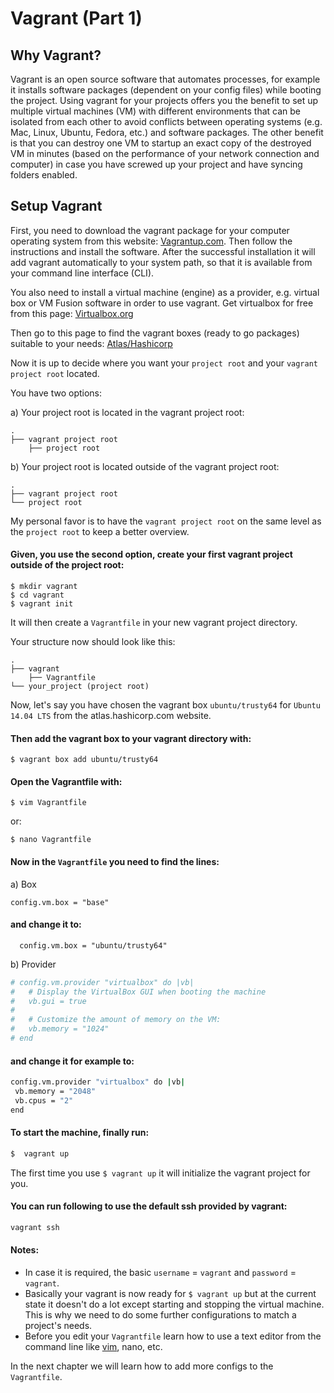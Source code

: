 # Vagrant (Part 1)

## Why Vagrant?

Vagrant is an open source software that automates processes, for example it installs software packages (dependent on your config files) while booting the project. Using vagrant for your projects offers you the benefit to set up multiple virtual machines (VM) with different environments that can be isolated from each other to avoid conflicts between operating systems (e.g. Mac, Linux, Ubuntu, Fedora, etc.) and software packages. The other benefit is that you can destroy one VM to startup an exact copy of the destroyed VM in minutes (based on the performance of your network connection and computer) in case you have screwed up your project and have syncing folders enabled.

## Setup Vagrant

First, you need to download the vagrant package for your computer operating system from this website:
[Vagrantup.com](https://www.vagrantup.com/downloads.html). Then follow the instructions and install the software. After the successful installation it will add vagrant automatically to your system path, so that it is available from your command line interface (CLI).

You also need to install a virtual machine (engine) as a provider, e.g. virtual box or VM Fusion software in order to use vagrant. Get virtualbox for free from this page:
[Virtualbox.org](https://www.virtualbox.org/wiki/Downloads)

Then go to this page to find the vagrant boxes (ready to go packages) suitable to your needs:
[Atlas/Hashicorp](https://atlas.hashicorp.com/boxes/search)

Now it is up to decide where you want your `project root` and your `vagrant project root` located. 

You have two options:

a) Your project root is located in the vagrant project root:
```
.
├── vagrant project root
    ├── project root
```

b) Your project root is located outside of the vagrant project root:
```
.
├── vagrant project root
└── project root
```
My personal favor is to have the `vagrant project root` on the same level as the `project root` to keep a better overview.

#### Given, you use the second option, create your first vagrant project outside of the project root:
```
$ mkdir vagrant
$ cd vagrant
$ vagrant init
```

It will then create a `Vagrantfile` in your new vagrant project directory.

Your structure now should look like this:

```
.
├── vagrant
	├── Vagrantfile
└── your_project (project root)
```

Now, let's say you have chosen the vagrant box `ubuntu/trusty64` for `Ubuntu 14.04 LTS` from the atlas.hashicorp.com website. 

#### Then add the vagrant box to your vagrant directory with:

```
$ vagrant box add ubuntu/trusty64
```

#### Open the Vagrantfile with:
```
$ vim Vagrantfile
```
or:
```
$ nano Vagrantfile
```

#### Now in the `Vagrantfile` you need to find the lines:

a) Box

```
config.vm.box = "base"
```
#### and change it to:
```
  config.vm.box = "ubuntu/trusty64"
```

b) Provider

```bash
# config.vm.provider "virtualbox" do |vb|
#   # Display the VirtualBox GUI when booting the machine
#   vb.gui = true
#
#   # Customize the amount of memory on the VM:
#   vb.memory = "1024"
# end
```
#### and change it for example to:

 ```bash
 config.vm.provider "virtualbox" do |vb|
  vb.memory = "2048"
  vb.cpus = "2"
 end
```

#### To start the machine, finally run:
```bash
$  vagrant up
```

The first time you use `$ vagrant up` it will initialize the vagrant project for you.

#### You can run following to use the default ssh provided by vagrant:
```bash
vagrant ssh
```

#### Notes: 

- In case it is required, the basic `username` = `vagrant` and `password` = `vagrant`.
- Basically your vagrant is now ready for `$ vagrant up` but at the current state it doesn't do a lot except starting and stopping the virtual machine. This is why we need to do some further configurations to match a project's needs. 
- Before you edit your `Vagrantfile` learn how to use a text editor from the command line like [vim](http://www.openvim.com), nano, etc.

In the next chapter we will learn how to add more configs to the `Vagrantfile`.
